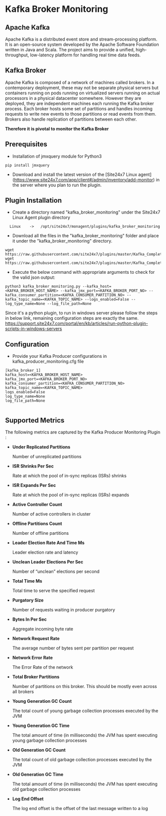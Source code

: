 # **Kafka Broker Monitoring**

## Apache Kafka

Apache Kafka is a distributed event store and stream-processing platform. It is an open-source system developed by the Apache Software Foundation written in Java and Scala. The project aims to provide a unified, high-throughput, low-latency platform for handling real time data feeds.

## Kafka Broker

Apache Kafka is composed of a network of machines called brokers. In a contemporary deployment, these may not be separate physical servers but containers running on pods running on virtualized servers running on actual processors in a physical datacenter somewhere. However they are deployed, they are independent machines each running the Kafka broker process. Each broker hosts some set of partitions and handles incoming requests to write new events to those partitions or read events from them. Brokers also handle replication of partitions between each other.



**Therefore it is pivotal to monitor the Kafka Broker**

## Prerequisites
 - Installation of jmxquery module for Python3
```
pip install jmxquery
```

 - Download and install the latest version of the [Site24x7 Linux agent] (https://www.site24x7.com/app/client#/admin/inventory/add-monitor) in the server where you plan to run the plugin.

## Plugin Installation

- Create a directory named "kafka_broker_monitoring" under the Site24x7 Linux Agent plugin directory

```
  Linux    ->   /opt/site24x7/monagent/plugins/kafka_broker_monitoring
```

 - Download all the files in the "kafka_broker_monitoring" folder and place it under the "kafka_broker_monitoring" directory. 

```
wget https://raw.githubusercontent.com/site24x7/plugins/master/Kafka_Complete_Monitoring/Kafka_Broker_Monitoring/kafka_broker_monitoring.py
wget https://raw.githubusercontent.com/site24x7/plugins/master/Kafka_Complete_Monitoring/Kafka_Broker_Monitoring/kafka_broker_monitoring.cfg
```

- Execute the below command with appropriate arguments to check for the valid json output:

```
python3 kafka_broker_monitoring.py --kafka_host=<KAFKA_BROKER_HOST_NAME> --kafka_jmx_port=<KAFKA_BROKER_PORT_NO> --kafka_consumer_partition=<KAFKA_CONSUMER_PARTITION_NO> --kafka_topic_name=<KAFKA_TOPIC_NAME> --logs_enabled=False --log_type_name=None --log_file_path=None
```
Since it's a python plugin, to run in windows server please follow the steps in below link, remaining configuration steps are exactly the same.
https://support.site24x7.com/portal/en/kb/articles/run-python-plugin-scripts-in-windows-servers


## Configuration

- Provide your Kafka Producer configurations in kafka_producer_monitoring.cfg file

```
[kafka_broker_1]
kafka_host=<KAFKA_BROKER_HOST_NAME>
kafka_jmx_port=<KAFKA_BROKER_PORT_NO>
kafka_consumer_partition=<KAFKA_CONSUMER_PARTITION_NO>
kafka_topic_name=<KAFKA_TOPIC_NAME>
logs_enabled=False
log_type_name=None
log_file_path=None


```

## Supported Metrics
The following metrics are captured by the Kafka Producer Monitoring Plugin :

- **Under Replicated Partitions**
    
    Number of unreplicated partitions

- **ISR Shrinks Per Sec**
    
    Rate at which the pool of in-sync replicas (ISRs) shrinks

- **ISR Expands Per Sec**

    Rate at which the pool of in-sync replicas (ISRs) expands

- **Active Controller Count**

    Number of active controllers in cluster

- **Offline Partitions Count**

    Number of offline partitions

- **Leader Election Rate And Time Ms**

    Leader election rate and latency

- **Unclean Leader Elections Per Sec**

    Number of “unclean” elections per second

- **Total Time Ms**

    Total time to serve the specified request



- **Purgatory Size**

    Number of requests waiting in producer purgatory

- **Bytes In Per Sec**

    Aggregate incoming byte rate

- **Network Request Rate**

    The average number of bytes sent per partition per request

- **Network Error Rate**

    The Error Rate of the network


- **Total Broker Partitions**

    Number of partitions on this broker. This should be mostly even across all brokers

- **Young Generation GC Count**

    The total count of young garbage collection processes executed by the JVM

- **Young Generation GC Time**

    The total amount of time (in milliseconds) the JVM has spent executing young garbage collection processes

- **Old Generation GC Count**

    The total count of old garbage collection processes executed by the JVM

- **Old Generation GC Time**

    The total amount of time (in milliseconds) the JVM has spent executing old garbage collection processes

- **Log End Offset**

    The log end offset is the offset of the last message written to a log


